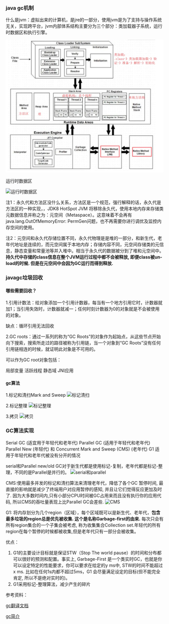 ### java gc机制

什么是jvm：虚拟出来的计算机，是jre的一部分，使用jvm是为了支持与操作系统无关，实现跨平台，jvm内部体系结构主要分为三个部分：类加载器子系统，运行时数据区和执行引擎。

![jvm体系结构图](/images/posts/java/jvm.png)

运行时数据区

![运行时数据区](https://user-gold-cdn.xitu.io/2019/8/3/16c5589f58659d93?imageView2/0/w/1280/h/960/format/webp/ignore-error/1)

注1：永久代和方法区没什么关系，方法区是一个规范，强行解释的话，永久代是方法区的一种实现，，JDK8 HotSpot JVM 将移除永久代，使用本地内存来存储类元数据信息并称之为：元空间（Metaspace）。这意味着不会再有java.lang.OutOfMemoryError: PermGen问题，也不再需要你进行调优及监控内存空间的使用。

注2：元空间和永久代存储位置不同，永久代物理是是堆的一部分，和新生代，老年代地址是连续的，而元空间属于本地内存；存储内容不同，元空间存储类的元信息，静态变量和常量池等并入堆中。相当于永久代的数据被分到了堆和元空间中。**持久代中存储的class信息在整个JVM运行过程中都不会被释放, 即便class被un-load的时候. 但是在元空间中会因为GC运行而得到释放.**

### javagc垃圾回收

#### 哪些需要回收？

1.引用计数法：给对象添加一个引用计数器，每当有一个地方引用它时，计数器就加1；当引用失效时，计数器就减一；任何时刻计数器为0的对象就是不会被使用的对象。

缺点：循环引用无法回收

2.GC roots：通过一系列的称为“GC Roots”的对象作为起始点，从这些节点开始向下搜索，搜索所走过的路径被称为引用链，当一个对象到“GC Roots”没有任何引用链相连的时候，就证明此对象是不可用的。

可以作为GC root对象包括：

局部变量
活跃线程
静态域
JNI应用


#### gc算法

1.标记和清扫Mark and Sweep
![标记清扫](https://github.com/gaoxingliang/goodutils/raw/master/res/gcbook/free-list-sweep.png)


2.标记整理
![标记整理](https://github.com/gaoxingliang/goodutils/blob/master/res/gcbook/mark-sweep-compact.png)

3.拷贝
![拷贝](https://github.com/gaoxingliang/goodutils/blob/master/res/gcbook/mark-copy.png)

### GC算法实现

Serial GC (适宜用于年轻代和老年代)
Parallel GC (适用于年轻代和老年代)
Parallel New (年轻代) 和 Concurrent Mark and Sweep (CMS) (老年代)
G1 适用于年轻代和老年代被没有分开的情况

serial和Parallel new/old GC对于新生代都是使用标记-复制，老年代都是标记-整理，不同的是Parallel是并行的。
![serial和parallel](https://user-gold-cdn.xitu.io/2019/8/3/16c55de62f1e0a5d?imageView2/0/w/1280/h/960/format/webp/ignore-error/1)

CMS:使用最多并发的标记和清扫算法来清理老年代，降低了各个GC 暂停时间, 最直接的影响就是减少了终端用户对应用暂停的感知, 并且让它们觉得反应更加及时了. 因为大多数时间内,只有小部分CPU时间被GC占用来而且没有执行你的应用代码, 所以CMS的吞吐量表现上比Parallel GC会差些.
![CMS](https://user-gold-cdn.xitu.io/2019/8/3/16c55e3c2e068bba?imageView2/0/w/1280/h/960/format/webp/ignore-error/1)

G1:
将内存划分为几个region（区域），每个区域既可以是新生代、老年代，**包含最多垃圾的region总是优先被收集. 这个是名称Garbage-first的由来.**
每次只会有所有region集合的一个子集会被考虑, 称为收集集合Collection set.年轻代的所有region在每个暂停的时候都被收集,但是老年代只有一部分会被收集。

优点：
1. G1的主要设计目标就是保证STW（Stop The world pause）的时间和分布都可以很好的预测和配置。事实上, Garbage-First 是一个类实时GC，也就是你可以设定特定的性能要求，你可以要求在给定的y ms中, STW的时间不能超过x ms. 比如在任何1s内都不超过5ms，G1 会尽量满足设定的目标(但不能完全肯定, 所以不是绝对实时的)。
2. G1采用标记-整理算法，减少产生的碎片

参考资料：

[gc翻译文档](https://github.com/gaoxingliang/goodutils/blob/master/gc_handbook_zh.md)

[gc简介](https://juejin.im/post/5d44f4f7e51d4561d923ccda)
